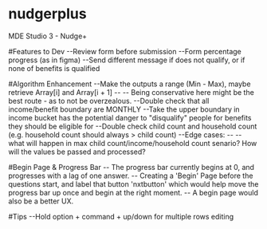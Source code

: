# nudgerplus
MDE Studio 3 - Nudge+

#Features to Dev
--Review form before submission
--Form percentage progress (as in figma) 
--Send different message if does not qualify, or if none of benefits is qualified

#Algorithm Enhancement
--Make the outputs a range (Min - Max), maybe retrieve Array[i] and Array[i + 1]
-- -- Being conservative here might be the best route - as to not be overzealous.
--Double check that all income/benefit boundary are MONTHLY
--Take the upper boundary in income bucket has the potential danger to "disqualify" people for benefits they should be eligible for
--Double check child count and household count (e.g. household count should always > child count)
--Edge cases: 
-- -- what will happen in max child count/income/household count senario? How will the values be passed and processed?

#Begin Page & Progress Bar
-- The progress bar currently begins at 0, and progresses with a lag of one answer.
-- Creating a 'Begin' Page before the  questions start, and label that button 'nxtbutton' which would help move the progress bar up once and begin at the right moment. 
-- A begin page would also be a better UX. 

#Tips
--Hold option + command + up/down for multiple rows editing
